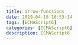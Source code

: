 ```yaml
---
title: arrow-functions
date: 2019-04-10 16:53:14
tags: [ECMAScript6]
categories: [ECMAScript6]
description: ECMAScript6
---
```

